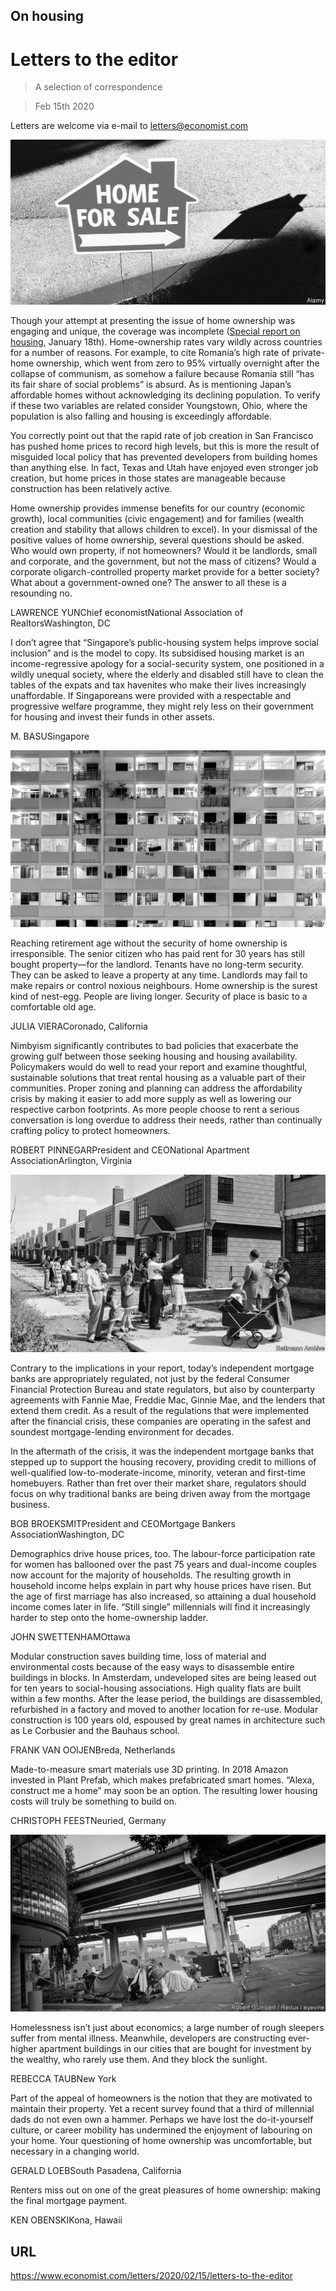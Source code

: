 ## On housing

# Letters to the editor

> A selection of correspondence

> Feb 15th 2020

Letters are welcome via e-mail to letters@economist.com



![](./images/20200118_SRP541_facebook.jpg)

Though your attempt at presenting the issue of home ownership was engaging and unique, the coverage was incomplete ([Special report on housing](https://www.economist.com//special-report/2020/01/16/housing-is-at-the-root-of-many-of-the-rich-worlds-problems), January 18th). Home-ownership rates vary wildly across countries for a number of reasons. For example, to cite Romania’s high rate of private-home ownership, which went from zero to 95% virtually overnight after the collapse of communism, as somehow a failure because Romania still “has its fair share of social problems” is absurd. As is mentioning Japan’s affordable homes without acknowledging its declining population. To verify if these two variables are related consider Youngstown, Ohio, where the population is also falling and housing is exceedingly affordable.

You correctly point out that the rapid rate of job creation in San Francisco has pushed home prices to record high levels, but this is more the result of misguided local policy that has prevented developers from building homes than anything else. In fact, Texas and Utah have enjoyed even stronger job creation, but home prices in those states are manageable because construction has been relatively active. 

Home ownership provides immense benefits for our country (economic growth), local communities (civic engagement) and for families (wealth creation and stability that allows children to excel). In your dismissal of the positive values of home ownership, several questions should be asked. Who would own property, if not homeowners? Would it be landlords, small and corporate, and the government, but not the mass of citizens? Would a corporate oligarch-controlled property market provide for a better society? What about a government-owned one? The answer to all these is a resounding no. 

LAWRENCE YUNChief economistNational Association of RealtorsWashington, DC

I don’t agree that “Singapore’s public-housing system helps improve social inclusion” and is the model to copy. Its subsidised housing market is an income-regressive apology for a social-security system, one positioned in a wildly unequal society, where the elderly and disabled still have to clean the tables of the expats and tax havenites who make their lives increasingly unaffordable. If Singaporeans were provided with a respectable and progressive welfare programme, they might rely less on their government for housing and invest their funds in other assets.

M. BASUSingapore



![](./images/20200118_SRP066.jpg)

Reaching retirement age without the security of home ownership is irresponsible. The senior citizen who has paid rent for 30 years has still bought property—for the landlord. Tenants have no long-term security. They can be asked to leave a property at any time. Landlords may fail to make repairs or control noxious neighbours. Home ownership is the surest kind of nest-egg. People are living longer. Security of place is basic to a comfortable old age.

JULIA VIERACoronado, California

Nimbyism significantly contributes to bad policies that exacerbate the growing gulf between those seeking housing and housing availability. Policymakers would do well to read your report and examine thoughtful, sustainable solutions that treat rental housing as a valuable part of their communities. Proper zoning and planning can address the affordability crisis by making it easier to add more supply as well as lowering our respective carbon footprints. As more people choose to rent a serious conversation is long overdue to address their needs, rather than continually crafting policy to protect homeowners.

ROBERT PINNEGARPresident and CEONational Apartment AssociationArlington, Virginia



![](./images/20200118_SRP070.jpg)

Contrary to the implications in your report, today’s independent mortgage banks are appropriately regulated, not just by the federal Consumer Financial Protection Bureau and state regulators, but also by counterparty agreements with Fannie Mae, Freddie Mac, Ginnie Mae, and the lenders that extend them credit. As a result of the regulations that were implemented after the financial crisis, these companies are operating in the safest and soundest mortgage-lending environment for decades.

In the aftermath of the crisis, it was the independent mortgage banks that stepped up to support the housing recovery, providing credit to millions of well-qualified low-to-moderate-income, minority, veteran and first-time homebuyers. Rather than fret over their market share, regulators should focus on why traditional banks are being driven away from the mortgage business. 

BOB BROEKSMITPresident and CEOMortgage Bankers AssociationWashington, DC

Demographics drive house prices, too. The labour-force participation rate for women has ballooned over the past 75 years and dual-income couples now account for the majority of households. The resulting growth in household income helps explain in part why house prices have risen. But the age of first marriage has also increased, so attaining a dual household income comes later in life. “Still single” millennials will find it increasingly harder to step onto the home-ownership ladder.

JOHN SWETTENHAMOttawa

Modular construction saves building time, loss of material and environmental costs because of the easy ways to disassemble entire buildings in blocks. In Amsterdam, undeveloped sites are being leased out for ten years to social-housing associations. High quality flats are built within a few months. After the lease period, the buildings are disassembled, refurbished in a factory and moved to another location for re-use. Modular construction is 100 years old, espoused by great names in architecture such as Le Corbusier and the Bauhaus school.

FRANK VAN OOIJENBreda, Netherlands

Made-to-measure smart materials use 3D printing. In 2018 Amazon invested in Plant Prefab, which makes prefabricated smart homes. “Alexa, construct me a home” may soon be an option. The resulting lower housing costs will truly be something to build on.

CHRISTOPH FEESTNeuried, Germany



![](./images/20200118_SRP074.jpg)

Homelessness isn’t just about economics; a large number of rough sleepers suffer from mental illness. Meanwhile, developers are constructing ever-higher apartment buildings in our cities that are bought for investment by the wealthy, who rarely use them. And they block the sunlight.

REBECCA TAUBNew York

Part of the appeal of homeowners is the notion that they are motivated to maintain their property. Yet a recent survey found that a third of millennial dads do not even own a hammer. Perhaps we have lost the do-it-yourself culture, or career mobility has undermined the enjoyment of labouring on your home. Your questioning of home ownership was uncomfortable, but necessary in a changing world.

GERALD LOEBSouth Pasadena, California

Renters miss out on one of the great pleasures of home ownership: making the final mortgage payment.

KEN OBENSKIKona, Hawaii

## URL

https://www.economist.com/letters/2020/02/15/letters-to-the-editor
